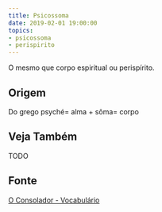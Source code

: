 ```yaml
---
title: Psicossoma
date: 2019-02-01 19:00:00
topics:
- psicossoma
- perispirito
---
```


O mesmo que corpo espiritual ou perispírito.

## Origem
Do grego psyché= alma + sôma= corpo

## Veja Também
TODO

## Fonte
[O Consolador - Vocabulário](http://www.oconsolador.com.br/linkfixo/vocabulario/principal.html)
